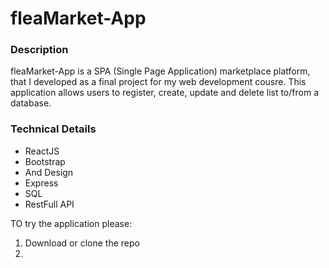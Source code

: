 # fleaMarket-App

### Description
fleaMarket-App is a SPA (Single Page Application) marketplace platform, that I developed as a final project for my web development cousre.
This application allows users to register, create, update and delete list to/from a database.

### Technical Details

* ReactJS
* Bootstrap
* And Design
* Express
* SQL
* RestFull API


TO try the application please:
1. Download or clone the repo
2. 
